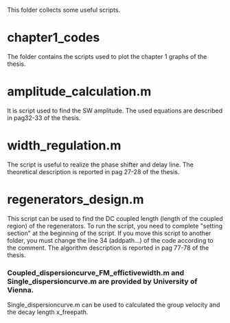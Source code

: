 This folder collects some useful scripts.


# chapter1_codes
The folder contains the scripts used to plot the chapter 1 graphs of the thesis.


# amplitude_calculation.m
It is script used to find the SW amplitude. The used equations are described in pag32-33 of the thesis.


# width_regulation.m
The script is useful to realize the phase shifter and delay line. The theoretical description is reported in pag 27-28 of the thesis.


# regenerators_design.m
This script can be used to find the DC coupled length (length of the coupled region) of the regenerators. 
To run the script, you need to complete "setting section" at the beginning of the script. If you move this script to another folder, you must change the line 34 (addpath...) of the code according to the comment. The algorithm description is reported in pag 77-78 of the thesis.






### Coupled_dispersioncurve_FM_effictivewidth.m and Single_dispersioncurve.m are provided by University of Vienna.
Single_dispersioncurve.m can be used to calculated the group velocity and the decay length x_freepath.
